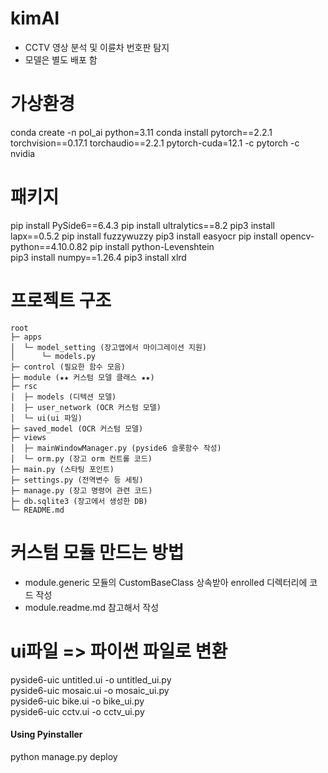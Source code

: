 # kimAI
- CCTV 영상 분석 및 이륜차 번호판 탐지 
- 모델은 별도 배포 함

# 가상환경
conda create -n pol_ai python=3.11
conda install pytorch==2.2.1 torchvision==0.17.1 torchaudio==2.2.1 pytorch-cuda=12.1 -c pytorch -c nvidia

# 패키지
pip install PySide6==6.4.3
pip install ultralytics==8.2
pip3 install lapx==0.5.2 
pip install fuzzywuzzy
pip3 install easyocr
pip install opencv-python==4.10.0.82
pip install python-Levenshtein  
pip3 install numpy==1.26.4
pip3 install xlrd

# 프로젝트 구조
```
root
├─ apps
│  └─ model_setting (장고앱에서 마이그레이션 지원)
│      └─ models.py
├─ control (필요한 함수 모음)
├─ module (★★ 커스텀 모델 클래스 ★★)
├─ rsc  
│  ├─ models (디텍션 모델)
│  ├─ user_network (OCR 커스텀 모델)
│  └─ ui(ui 파일)
├─ saved_model (OCR 커스텀 모델)
├─ views
│  ├─ mainWindowManager.py (pyside6 슬롯함수 작성)
│  └─ orm.py (장고 orm 컨트롤 코드)
├─ main.py (스타팅 포인트)
├─ settings.py (전역변수 등 세팅)
├─ manage.py (장고 명령어 관련 코드)
├─ db.sqlite3 (장고에서 생성한 DB)
└─ README.md 
```

# 커스텀 모듈 만드는 방법
- module.generic 모듈의 CustomBaseClass 상속받아 enrolled 디렉터리에 코드 작성
- module.readme.md 참고해서 작성

# ui파일 => 파이썬 파일로 변환
<!-- untitled.ui 파일 위치에서 명령어 실행 -->
pyside6-uic untitled.ui -o untitled_ui.py  
pyside6-uic mosaic.ui -o mosaic_ui.py  
pyside6-uic bike.ui -o bike_ui.py  
pyside6-uic cctv.ui -o cctv_ui.py  


#### Using Pyinstaller
python manage.py deploy

 
